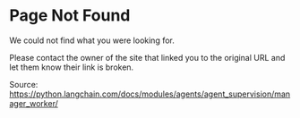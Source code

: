 # Page Not Found

We could not find what you were looking for.

Please contact the owner of the site that linked you to the original URL and let them know their link is broken.



Source: https://python.langchain.com/docs/modules/agents/agent_supervision/manager_worker/
